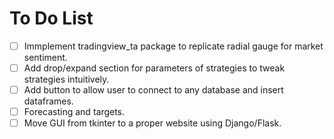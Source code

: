 # To Do List

- [ ] Immplement tradingview_ta package to replicate radial gauge for market sentiment.
- [ ] Add drop/expand section for parameters of strategies to tweak strategies intuitively.
- [ ] Add button to allow user to connect to any database and insert dataframes.
- [ ] Forecasting and targets.
- [ ] Move GUI from tkinter to a proper website using Django/Flask.